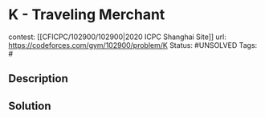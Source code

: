 # K - Traveling Merchant

contest: [[CFICPC/102900/102900|2020 ICPC Shanghai Site]]
url: https://codeforces.com/gym/102900/problem/K
Status: #UNSOLVED
Tags: #

## Description

## Solution

